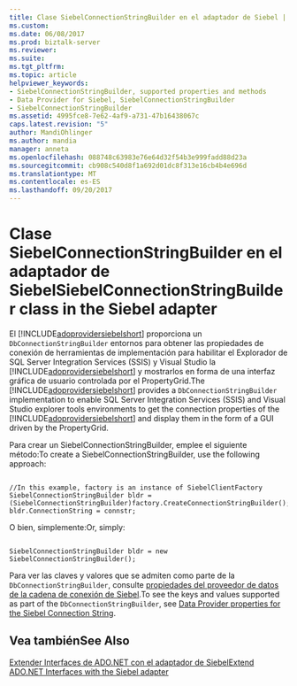 ```yaml
---
title: Clase SiebelConnectionStringBuilder en el adaptador de Siebel | Documentos de Microsoft
ms.custom: 
ms.date: 06/08/2017
ms.prod: biztalk-server
ms.reviewer: 
ms.suite: 
ms.tgt_pltfrm: 
ms.topic: article
helpviewer_keywords:
- SiebelConnectionStringBuilder, supported properties and methods
- Data Provider for Siebel, SiebelConnectionStringBuilder
- SiebelConnectionStringBuilder
ms.assetid: 4995fce8-7e62-4af9-a731-47b16438067c
caps.latest.revision: "5"
author: MandiOhlinger
ms.author: mandia
manager: anneta
ms.openlocfilehash: 088748c63983e76e64d32f54b3e999fadd88d23a
ms.sourcegitcommit: cb908c540d8f1a692d01dc8f313e16cb4b4e696d
ms.translationtype: MT
ms.contentlocale: es-ES
ms.lasthandoff: 09/20/2017
---
```

# <a name="siebelconnectionstringbuilder-class-in-the-siebel-adapter"></a><span data-ttu-id="7d380-102">Clase SiebelConnectionStringBuilder en el adaptador de Siebel</span><span class="sxs-lookup"><span data-stu-id="7d380-102">SiebelConnectionStringBuilder class in the Siebel adapter</span></span>
<span data-ttu-id="7d380-103">El [!INCLUDE[adoprovidersiebelshort](../../includes/adoprovidersiebelshort-md.md)] proporciona un `DbConnectionStringBuilder` entornos para obtener las propiedades de conexión de herramientas de implementación para habilitar el Explorador de SQL Server Integration Services (SSIS) y Visual Studio la [!INCLUDE[adoprovidersiebelshort](../../includes/adoprovidersiebelshort-md.md)] y mostrarlos en forma de una interfaz gráfica de usuario controlada por el PropertyGrid.</span><span class="sxs-lookup"><span data-stu-id="7d380-103">The [!INCLUDE[adoprovidersiebelshort](../../includes/adoprovidersiebelshort-md.md)] provides a `DbConnectionStringBuilder` implementation to enable SQL Server Integration Services (SSIS) and Visual Studio explorer tools environments to get the connection properties of the [!INCLUDE[adoprovidersiebelshort](../../includes/adoprovidersiebelshort-md.md)] and display them in the form of a GUI driven by the PropertyGrid.</span></span>  
  
 <span data-ttu-id="7d380-104">Para crear un SiebelConnectionStringBuilder, emplee el siguiente método:</span><span class="sxs-lookup"><span data-stu-id="7d380-104">To create a SiebelConnectionStringBuilder, use the following approach:</span></span>  
  
```  
  
//In this example, factory is an instance of SiebelClientFactory  
SiebelConnectionStringBuilder bldr = (SiebelConnectionStringBuilder)factory.CreateConnectionStringBuilder();  
bldr.ConnectionString = connstr;  
```  
  
 <span data-ttu-id="7d380-105">O bien, simplemente:</span><span class="sxs-lookup"><span data-stu-id="7d380-105">Or, simply:</span></span>  
  
```  
  
SiebelConnectionStringBuilder bldr = new SiebelConnectionStringBuilder();  
```  
  
 <span data-ttu-id="7d380-106">Para ver las claves y valores que se admiten como parte de la `DbConnectionStringBuilder`, consulte [propiedades del proveedor de datos de la cadena de conexión de Siebel](../../adapters-and-accelerators/adapter-siebel/data-provider-properties-for-the-siebel-connection-string.md).</span><span class="sxs-lookup"><span data-stu-id="7d380-106">To see the keys and values supported as part of the `DbConnectionStringBuilder`, see [Data Provider properties for the Siebel Connection String](../../adapters-and-accelerators/adapter-siebel/data-provider-properties-for-the-siebel-connection-string.md).</span></span>  
  
## <a name="see-also"></a><span data-ttu-id="7d380-107">Vea también</span><span class="sxs-lookup"><span data-stu-id="7d380-107">See Also</span></span>  
 [<span data-ttu-id="7d380-108">Extender Interfaces de ADO.NET con el adaptador de Siebel</span><span class="sxs-lookup"><span data-stu-id="7d380-108">Extend ADO.NET Interfaces with the Siebel adapter</span></span>](../../adapters-and-accelerators/adapter-siebel/extend-ado-net-interfaces-with-the-siebel-adapter.md)